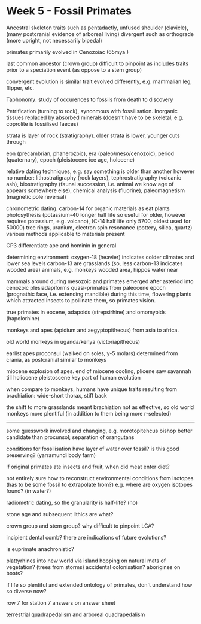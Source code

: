 <!-- SPDX-License-Identifier: zlib-acknowledgement -->
# Week 5 - Fossil Primates
Ancestral skeleton traits such as pentadactly, unfused shoulder (clavicle), 
(many postcranial evidence of arboreal living)
divergent such as orthograde (more upright, not necessarily bipedal)

primates primarily evolved in Cenozoiac (65mya.)

last common ancestor (crown group) difficult to pinpoint as includes traits prior to a speciation event (as oppose to a stem group)

convergent evolution is similar trait evolved differently, e.g. mammalian leg, flipper, etc.

Taphonomy: study of occurences to fossils from death to discovery

Petrification (turning to rock), synonmous with fossilisation. 
Inorganic tissues replaced by absorbed minerals
(doesn't have to be skeletal, e.g. coprolite is fossilised faeces)

strata is layer of rock (stratigraphy). older strata is lower, younger cuts through

eon (precambrian, phanerozoic), era (paleo/meso/cenozoic), period (quaternary), 
epoch (pleistocene ice age, holocene)

relative dating techniques, e.g. say something is older than another however no number:
lithostratigraphy (rock layers), tephrostratigraphy (volcanic ash), 
biostratigraphy (faunal succession, i.e. animal we know age of appears somewhere else),
chemical analysis (fluorine), paleomagnetism (magnetic pole reversal)

chronometric dating. carbon-14 for organic materials as eat plants photosythesis (potassium-40 longer half life so useful for older, however requires potassium, e.g. volcano), 
(C-14 half life only 5700, oldest used for 50000)
tree rings, uranium, electron spin resonance (pottery, silica, quartz)
various methods applicable to materials present

CP3 differentiate ape and hominin in general

determining environment:
oxygen-18 (heavier) indicates colder climates and lower sea levels
carbon-13 are grasslands (so, less carbon-13 indicates wooded area)
animals, e.g. monkeys wooded area, hippos water near

mammals around during mesozoic and primates emerged after asteriod into cenozoic
plesiadapiforms quasi-primates from paleocene epoch (prognathic face, i.e. extending mandible)
during this time, flowering plants which attracted insects to pollinate them, so primates vision.

true primates in eocene, adapoids (strepsirhine) and omomyoids (hapolorhine)

monkeys and apes (apidium and aegyptopithecus) from asia to africa. 

old world monkeys in uganda/kenya (victoriapithecus)

earlist apes proconsul (walked on soles, y-5 molars) determined from crania, as postcranial similar to monkeys

miocene explosion of apes.
end of miocene cooling, plicene saw savannah till holiocene
pleistoscene key part of human evolution

when compare to monkeys, humans have unique traits resulting from brachiation:
wide-short thorax, stiff back

the shift to more grasslands meant brachiation not as effective, so old world monkeys more plentiful (in addition to them being more r-selected)

----------------------------------
some guesswork involved and changing, e.g. morotopitehcus bishop better candidate than procunsol; separation of orangutans

conditions for fossilisation have layer of water over fossil? is this good preserving?
(yarramundi body farm)

if original primates ate insects and fruit, when did meat enter diet?

not entirely sure how to reconstruct environmental conditions from isotopes (has to be some fossil to extrapolate from?)
e.g. where are oxygen isotopes found? (in water?)

radiometric dating, so the granularity is half-life? (no)

stone age and subsequent lithics are what?

crown group and stem group? why difficult to pinpoint LCA?

incipient dental comb? there are indications of future evolutions?

is euprimate anachronistic?

plattyrhines into new world via island hopping on natural mats of vegetation? (trees from storms)
accidental colonisation? aborigines on boats?

if life so plentiful and extended ontology of primates, don't understand how so diverse now?

row 7 for station 7 answers on answer sheet

terrestrial quadrapedalism and arboreal quadrapedalism

